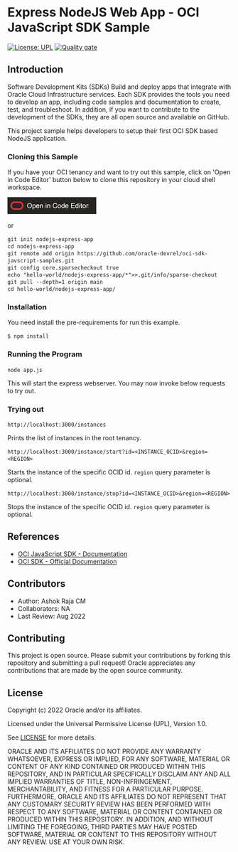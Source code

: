 # Express NodeJS Web App - OCI JavaScript SDK Sample

[![License: UPL](https://img.shields.io/badge/license-UPL-green)](https://img.shields.io/badge/license-UPL-green) [![Quality gate](https://sonarcloud.io/api/project_badges/quality_gate?project=oracle-devrel_oci-sdk-java-samples)](https://sonarcloud.io/dashboard?id=oracle-devrel_oci-sdk-java-samples)

## Introduction
Software Development Kits (SDKs) Build and deploy apps that integrate with Oracle Cloud Infrastructure services. Each SDK provides the tools you need to develop an app, including code samples and documentation to create, test, and troubleshoot. In addition, if you want to contribute to the development of the SDKs, they are all open source and available on GitHub.

This project sample helps developers to setup their first OCI SDK based NodeJS application.

### Cloning this Sample
If you have your OCI tenancy and want to try out this sample, click on 'Open in Code Editor' button below to clone this repository in your cloud shell workspace.

[<img src="https://raw.githubusercontent.com/oracle-devrel/oci-code-editor-samples/main/images/open-in-code-editor.png" />](https://cloud.oracle.com/?region=home&cs_repo_url=https://github.com/oracle-devrel/oci-sdk-javascript-samples.git&cs_open_ce=true&cs_readme_path=hello-world/nodejs-express-app/README.md)

or 

```
git init nodejs-express-app
cd nodejs-express-app
git remote add origin https://github.com/oracle-devrel/oci-sdk-javscript-samples.git
git config core.sparsecheckout true
echo "hello-world/nodejs-express-app/*">>.git/info/sparse-checkout
git pull --depth=1 origin main
cd hello-world/nodejs-express-app/
```

### Installation

You need install the pre-requirements for run this example.

```
$ npm install
```

### Running the Program

```
node app.js
```
This will start the express webserver. You may now invoke below requests to try out.

### Trying out
```
http://localhost:3000/instances
```
Prints the list of instances in the root tenancy.

```
http://localhost:3000/instance/start?id=<INSTANCE_OCID>&region=<REGION>
```
Starts the instance of the specific OCID id. `region` query parameter is optional.

```
http://localhost:3000/instance/stop?id=<INSTANCE_OCID>&region=<REGION>
```
Stops the instance of the specific OCID id. `region` query parameter is optional.

## References
* [OCI JavaScript SDK - Documentation](https://docs.oracle.com/en-us/iaas/Content/API/SDKDocs/typescriptsdk.htm)
* [OCI SDK - Official Documentation](https://docs.oracle.com/en-us/iaas/Content/API/Concepts/sdks.htm)

## Contributors
* Author: Ashok Raja CM
* Collaborators: NA
* Last Review: Aug 2022

## Contributing
This project is open source.  Please submit your contributions by forking this repository and submitting a pull request!  Oracle appreciates any contributions that are made by the open source community.

## License
Copyright (c) 2022 Oracle and/or its affiliates.

Licensed under the Universal Permissive License (UPL), Version 1.0.

See [LICENSE](../../LICENSE) for more details.

ORACLE AND ITS AFFILIATES DO NOT PROVIDE ANY WARRANTY WHATSOEVER, EXPRESS OR IMPLIED, FOR ANY SOFTWARE, MATERIAL OR CONTENT OF ANY KIND CONTAINED OR PRODUCED WITHIN THIS REPOSITORY, AND IN PARTICULAR SPECIFICALLY DISCLAIM ANY AND ALL IMPLIED WARRANTIES OF TITLE, NON-INFRINGEMENT, MERCHANTABILITY, AND FITNESS FOR A PARTICULAR PURPOSE.  FURTHERMORE, ORACLE AND ITS AFFILIATES DO NOT REPRESENT THAT ANY CUSTOMARY SECURITY REVIEW HAS BEEN PERFORMED WITH RESPECT TO ANY SOFTWARE, MATERIAL OR CONTENT CONTAINED OR PRODUCED WITHIN THIS REPOSITORY. IN ADDITION, AND WITHOUT LIMITING THE FOREGOING, THIRD PARTIES MAY HAVE POSTED SOFTWARE, MATERIAL OR CONTENT TO THIS REPOSITORY WITHOUT ANY REVIEW. USE AT YOUR OWN RISK. 